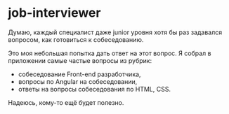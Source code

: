 # job-interviewer
Думаю, каждый специалист даже junior уровня хотя бы раз задавался вопросом, как готовиться к собеседованию. 

Это моя небольшая попытка дать ответ на этот вопрос. 
Я собрал в приложении самые частые вопросы из рубрик: 
 - собеседование Front-end разработчика, 
 - вопросы по Angular на собеседовании,
 - ответы на вопросы собеседования по HTML, CSS.
 
Надеюсь, кому-то ещё будет полезно.
